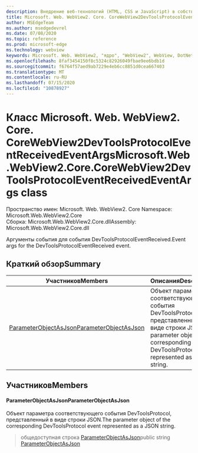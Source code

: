 ```yaml
---
description: Внедрение веб-технологий (HTML, CSS и JavaScript) в собственные приложения с помощью элемента управления Microsoft Edge WebView2
title: Microsoft. Web. WebView2. Core. CoreWebView2DevToolsProtocolEventReceivedEventArgs
author: MSEdgeTeam
ms.author: msedgedevrel
ms.date: 07/08/2020
ms.topic: reference
ms.prod: microsoft-edge
ms.technology: webview
keywords: Microsoft. Web. WebView2, "ядро", "WebView2", WebView, DotNet, WPF, WinForms, App, EDGE, CoreWebView2, CoreWebView2Controller, браузерный элемент управления, EDGE HTML, Microsoft. Web. WebView2
ms.openlocfilehash: 8faf3454150f8c5324c82926049fbae9ee6bdb1d
ms.sourcegitcommit: f6764f57aed9ab7229e4eb6cc8851d0cea667403
ms.translationtype: MT
ms.contentlocale: ru-RU
ms.lasthandoff: 07/15/2020
ms.locfileid: "10878927"
---
```

# <span data-ttu-id="6dcd6-104">Класс Microsoft. Web. WebView2. Core. CoreWebView2DevToolsProtocolEventReceivedEventArgs</span><span class="sxs-lookup"><span data-stu-id="6dcd6-104">Microsoft.Web.WebView2.Core.CoreWebView2DevToolsProtocolEventReceivedEventArgs class</span></span> 

<span data-ttu-id="6dcd6-105">Пространство имен: Microsoft. Web. WebView2. Core </span><span class="sxs-lookup"><span data-stu-id="6dcd6-105">Namespace: Microsoft.Web.WebView2.Core</span></span>\
<span data-ttu-id="6dcd6-106">Сборка: Microsoft.Web.WebView2.Core.dll</span><span class="sxs-lookup"><span data-stu-id="6dcd6-106">Assembly: Microsoft.Web.WebView2.Core.dll</span></span>

<span data-ttu-id="6dcd6-107">Аргументы события для события DevToolsProtocolEventReceived.</span><span class="sxs-lookup"><span data-stu-id="6dcd6-107">Event args for the DevToolsProtocolEventReceived event.</span></span>

## <span data-ttu-id="6dcd6-108">Краткий обзор</span><span class="sxs-lookup"><span data-stu-id="6dcd6-108">Summary</span></span>

 <span data-ttu-id="6dcd6-109">Участников</span><span class="sxs-lookup"><span data-stu-id="6dcd6-109">Members</span></span>                        | <span data-ttu-id="6dcd6-110">Описания</span><span class="sxs-lookup"><span data-stu-id="6dcd6-110">Descriptions</span></span>
--------------------------------|---------------------------------------------
[<span data-ttu-id="6dcd6-111">ParameterObjectAsJson</span><span class="sxs-lookup"><span data-stu-id="6dcd6-111">ParameterObjectAsJson</span></span>](#parameterobjectasjson) | <span data-ttu-id="6dcd6-112">Объект параметра соответствующего события DevToolsProtocol, представленный в виде строки JSON.</span><span class="sxs-lookup"><span data-stu-id="6dcd6-112">The parameter object of the corresponding DevToolsProtocol event represented as a JSON string.</span></span>

## <span data-ttu-id="6dcd6-113">Участников</span><span class="sxs-lookup"><span data-stu-id="6dcd6-113">Members</span></span>

#### <span data-ttu-id="6dcd6-114">ParameterObjectAsJson</span><span class="sxs-lookup"><span data-stu-id="6dcd6-114">ParameterObjectAsJson</span></span> 

<span data-ttu-id="6dcd6-115">Объект параметра соответствующего события DevToolsProtocol, представленный в виде строки JSON.</span><span class="sxs-lookup"><span data-stu-id="6dcd6-115">The parameter object of the corresponding DevToolsProtocol event represented as a JSON string.</span></span>

> <span data-ttu-id="6dcd6-116">общедоступная строка [ParameterObjectAsJson](#parameterobjectasjson)</span><span class="sxs-lookup"><span data-stu-id="6dcd6-116">public string [ParameterObjectAsJson](#parameterobjectasjson)</span></span>

